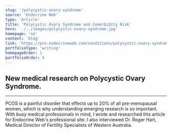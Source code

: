 ```yaml
---
slug: '/polycystic-ovary-syndrome'
source: 'Endocrine Web'
type: 'Article'
title: 'Polycystic Ovary Syndrome and Comorbidity Risk'
hero: './../images/polycystic-ovary-syndrome.jpg'
homepage: 'no'
content: 'blog'
link: 'https://pro.endocrineweb.com/conditions/polycystic-ovary-syndrome/polycystic-ovary-syndrome-and-comorbidity-risk'
portfolioType: 'writing'
homepageOrder: 1
portfolioOrder: 4
---
```


## New medical research on Polycystic Ovary Syndrome.

---

PCOS is a painful disorder that effects up to 20% of all pre-menupausal women, which is why understanding emerging research is so important. With busy medical professionals in mind, I wrote and researched this article for Endocrine Web's professional site. I also interviewed Dr. Roger Hart, Medical Director of Fertility Specialists of Western Australia.
